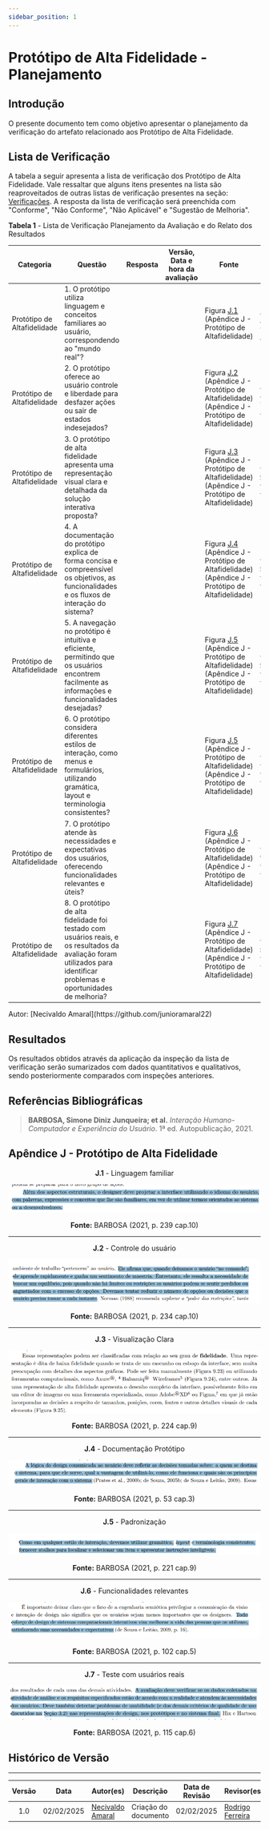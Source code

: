 ```yaml
---
sidebar_position: 1
---
```


# Protótipo de Alta Fidelidade - Planejamento

## Introdução

O presente documento tem como objetivo apresentar o planejamento da verificação do artefato relacionado aos Protótipo de Alta Fidelidade.

## Lista de Verificação

A tabela a seguir apresenta a lista de verificação dos Protótipo de Alta Fidelidade. Vale ressaltar que alguns itens presentes na lista são reaproveitados de outras listas de verificação presentes na seção: [Verificações](/docs/category/verificações). A resposta da lista de verificação será preenchida com "Conforme", "Não Conforme", "Não Aplicável" e "Sugestão de Melhoria".

<p style={{ textAlign: 'center', fontSize: '18px' }}><b>Tabela 1</b> - Lista de Verificação Planejamento da Avaliação e do Relato dos Resultados</p>

| Categoria | Questão | Resposta | Versão, Data e hora da avaliação | Fonte | Autor(es) |
|-----------|---------|----------|----------------------------------|-------|-----------|
|Protótipo de Altafidelidade| 1. O protótipo utiliza linguagem e conceitos familiares ao usuário, correspondendo ao "mundo real"?| || Figura [J.1](prototipoAlta.md#apêndice-J---protótipo-de-alta-fidelidade) (Apêndice J - Protótipo de Altafidelidade)|[Paulo Henrique](https://github.com/paulomh) e [Rodrigo Ferreira](https://github.com/rodwendrel)|
|Protótipo de Altafidelidade| 2. O protótipo oferece ao usuário controle e liberdade para desfazer ações ou sair de estados indesejados?| || Figura [J.2](prototipoAlta.md#apêndice-J---protótipo-de-alta-fidelidade) (Apêndice J - Protótipo de Altafidelidade) (Apêndice J - Protótipo de Altafidelidade)|[Paulo Henrique](https://github.com/paulomh) e [Rodrigo Ferreira](https://github.com/rodwendrel)|
|Protótipo de Altafidelidade| 3. O protótipo de alta fidelidade apresenta uma representação visual clara e detalhada da solução interativa proposta?| || Figura [J.3](prototipoAlta.md#apêndice-J---protótipo-de-alta-fidelidade) (Apêndice J - Protótipo de Altafidelidade) (Apêndice J - Protótipo de Altafidelidade)|[Necivaldo Amaral](https://github.com/junioramaral22) e [Weverton Rodrigues](https://github.com/vevetin)|
|Protótipo de Altafidelidade| 4. A documentação do protótipo explica de forma concisa e compreensível os objetivos, as funcionalidades e os fluxos de interação do sistema?| || Figura [J.4](prototipoAlta.md#apêndice-J---protótipo-de-alta-fidelidade) (Apêndice J - Protótipo de Altafidelidade) (Apêndice J - Protótipo de Altafidelidade)|[Necivaldo Amaral](https://github.com/junioramaral22) e [Weverton Rodrigues](https://github.com/vevetin)|, 
|Protótipo de Altafidelidade| 5. A navegação no protótipo é intuitiva e eficiente, permitindo que os usuários encontrem facilmente as informações e funcionalidades desejadas?| || Figura [J.5](prototipoAlta.md#apêndice-J---protótipo-de-alta-fidelidade) (Apêndice J - Protótipo de Altafidelidade) (Apêndice J - Protótipo de Altafidelidade)|[Necivaldo Amaral](https://github.com/junioramaral22) e [Weverton Rodrigues](https://github.com/vevetin)|
|Protótipo de Altafidelidade| 6. O protótipo considera diferentes estilos de interação, como menus e formulários, utilizando gramática, layout e terminologia consistentes?| || Figura [J.5](prototipoAlta.md#apêndice-J---protótipo-de-alta-fidelidade) (Apêndice J - Protótipo de Altafidelidade) (Apêndice J - Protótipo de Altafidelidade)|[Paulo Henrique](https://github.com/paulomh), [Rodrigo Ferreira](https://github.com/rodwendrel)|
|Protótipo de Altafidelidade| 7. O protótipo atende às necessidades e expectativas dos usuários, oferecendo funcionalidades relevantes e úteis?| || Figura [J.6](prototipoAlta.md#apêndice-J---protótipo-de-alta-fidelidade) (Apêndice J - Protótipo de Altafidelidade) (Apêndice J - Protótipo de Altafidelidade)|[Necivaldo Amaral](https://github.com/junioramaral22), [Paulo Henrique](https://github.com/paulomh)|
|Protótipo de Altafidelidade| 8. O protótipo de alta fidelidade foi testado com usuários reais, e os resultados da avaliação foram utilizados para identificar problemas e oportunidades de melhoria?| || Figura [J.7](prototipoAlta.md#apêndice-J---protótipo-de-alta-fidelidade) (Apêndice J - Protótipo de Altafidelidade) (Apêndice J - Protótipo de Altafidelidade)|[Rodrigo Ferreira](https://github.com/rodwendrel) e [Weverton Rodrigues](https://github.com/vevetin)|



<p style={{ textAlign: 'center', fontSize: '17px' }}>Autor: [Necivaldo Amaral](https://github.com/junioramaral22) </p>

## Resultados

Os resultados obtidos através da aplicação da inspeção da lista de verificação serão sumarizados com dados quantitativos e qualitativos, sendo posteriormente comparados com inspeções anteriores.

## Referências Bibliográficas

> **BARBOSA, Simone Diniz Junqueira; et al.** *Interação Humano-Computador e Experiência do Usuário*. 1ª ed. Autopublicação, 2021.


## Apêndice J - Protótipo de Alta Fidelidade

<center>

<p style={{ textAlign: 'center', fontSize: '18px' }}><b>J.1</b> - Linguagem familiar</p>

![prototipo papel](../../assets/alta1.png)

<p style={{ textAlign: 'center', fontSize: '18px' }}><b>Fonte:</b> BARBOSA (2021, p. 239 cap.10)</p>

</center>

---

<center>

<p style={{ textAlign: 'center', fontSize: '18px' }}><b>J.2</b> - Controle do usuário</p>

![prototipo papel](../../assets/alta2.png)

<p style={{ textAlign: 'center', fontSize: '18px' }}><b>Fonte:</b> BARBOSA (2021, p. 234 cap.10)</p>

</center>

---

<center>

<p style={{ textAlign: 'center', fontSize: '18px' }}><b>J.3</b> - Visualização Clara</p>

![prototipo papel](../../assets/alta3.png)

<p style={{ textAlign: 'center', fontSize: '18px' }}><b>Fonte:</b> BARBOSA (2021, p. 224 cap.9)</p>

</center>

---

<center>

<p style={{ textAlign: 'center', fontSize: '18px' }}><b>J.4</b> - Documentação Protótipo</p>

![prototipo papel](../../assets/alta4.png)

<p style={{ textAlign: 'center', fontSize: '18px' }}><b>Fonte:</b> BARBOSA (2021, p. 53 cap.3)</p>

</center>

---

<center>

<p style={{ textAlign: 'center', fontSize: '18px' }}><b>J.5</b> - Padronização</p>

![prototipo papel](../../assets/alta5.png)

<p style={{ textAlign: 'center', fontSize: '18px' }}><b>Fonte:</b> BARBOSA (2021, p. 221 cap.9)</p>

</center>

---

<center>

<p style={{ textAlign: 'center', fontSize: '18px' }}><b>J.6</b> - Funcionalidades relevantes</p>

![prototipo papel](../../assets/alta6.png)

<p style={{ textAlign: 'center', fontSize: '18px' }}><b>Fonte:</b> BARBOSA (2021, p. 102 cap.5)</p>

</center>

---

<center>

<p style={{ textAlign: 'center', fontSize: '18px' }}><b>J.7</b> - Teste com usuários reais</p>

![prototipo papel](../../assets/alta7.png)

<p style={{ textAlign: 'center', fontSize: '18px' }}><b>Fonte:</b> BARBOSA (2021, p. 115 cap.6)</p>

</center>

## Histórico de Versão
---
| Versão | Data | Autor(es) | Descrição | Data de Revisão | Revisor(es) |
|:---:|:---:|---|---|:---:|---|
| 1.0 | 02/02/2025 | [Necivaldo Amaral](https://github.com/junioramaral22) | Criação do documento | 02/02/2025 | [Rodrigo Ferreira](https://github.com/rodwendrel)|
